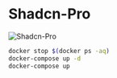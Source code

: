 # Shadcn-Pro

![Shadcn-Pro](https://shadcn-pro.tszones.com)

```bash
docker stop $(docker ps -aq)
docker-compose up -d
docker-compose up
```
